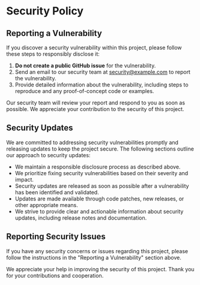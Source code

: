 # Security Policy

## Reporting a Vulnerability

If you discover a security vulnerability within this project, please follow these steps to responsibly disclose it:

1. **Do not create a public GitHub issue** for the vulnerability.
2. Send an email to our security team at [security@example.com](mailto:security@example.com) to report the vulnerability.
3. Provide detailed information about the vulnerability, including steps to reproduce and any proof-of-concept code or examples.

Our security team will review your report and respond to you as soon as possible. We appreciate your contribution to the security of this project.

## Security Updates

We are committed to addressing security vulnerabilities promptly and releasing updates to keep the project secure. The following sections outline our approach to security updates:

- We maintain a responsible disclosure process as described above.
- We prioritize fixing security vulnerabilities based on their severity and impact.
- Security updates are released as soon as possible after a vulnerability has been identified and validated.
- Updates are made available through code patches, new releases, or other appropriate means.
- We strive to provide clear and actionable information about security updates, including release notes and documentation.



## Reporting Security Issues

If you have any security concerns or issues regarding this project, please follow the instructions in the "Reporting a Vulnerability" section above.

We appreciate your help in improving the security of this project. Thank you for your contributions and cooperation.
